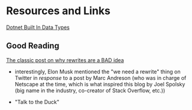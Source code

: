 # Resources and Links

[Dotnet Built In Data Types](https://learn.microsoft.com/en-us/dotnet/csharp/language-reference/builtin-types/built-in-types)


## Good Reading

[The classic post on why rewrites are a BAD idea](https://www.joelonsoftware.com/2000/04/06/things-you-should-never-do-part-i/)

- interestingly, Elon Musk mentioned the "we need a rewrite" thing on Twitter in *response* to a post by Marc Andreson (who was in charge of Netscape at the time, which is what inspired this blog by Joel Spolsky (big name in the industry, co-creator of Stack Overflow, etc.))

- "Talk to the Duck"